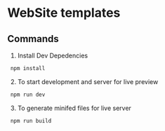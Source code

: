 # WebSite templates

## Commands

1. Install Dev Depedencies
```sh
 npm install
```
2. To start development and server for live preview
```sh
 npm run dev
```
3. To generate minifed files for live server
```sh
 npm run build 
```
